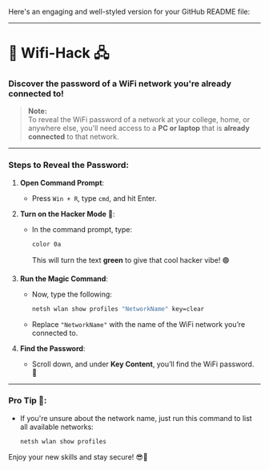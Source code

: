 Here's an engaging and well-styled version for your GitHub README file:

---

# 🚀 Wifi-Hack 🖧  
### Discover the password of a WiFi network you're already connected to!

> **Note:**  
To reveal the WiFi password of a network at your college, home, or anywhere else, you'll need access to a **PC or laptop** that is **already connected** to that network.  

---

### Steps to Reveal the Password:

1. **Open Command Prompt**:  
   - Press `Win + R`, type `cmd`, and hit Enter.

2. **Turn on the Hacker Mode** 🤖:  
   - In the command prompt, type:  
     ```bash
     color 0a
     ```
     This will turn the text **green** to give that cool hacker vibe! 🟢

3. **Run the Magic Command**:  
   - Now, type the following:  
     ```bash
     netsh wlan show profiles "NetworkName" key=clear
     ```
   - Replace `"NetworkName"` with the name of the WiFi network you’re connected to.

4. **Find the Password**:  
   - Scroll down, and under **Key Content**, you’ll find the WiFi password. 🔑

---

### Pro Tip 🧠:  
- If you're unsure about the network name, just run this command to list all available networks:  
   ```bash
   netsh wlan show profiles
   ```


Enjoy your new skills and stay secure! 😎🔐

